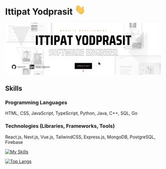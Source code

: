 # Ittipat Yodprasit <img src="https://github.com/GavinITP/GavinITP/blob/main/wave.gif" width="35px">
![About Me](https://github.com/GavinITP/GavinITP/blob/main/gavinitp-banner.png)

## Skills
### Programming Languages
HTML, CSS, JavaScript, TypeScript, Python, Java, C++, SQL, Go

### Technologies (Libraries, Frameworks, Tools)
React.js, Next.js, Vue.js, TailwindCSS, Express.js, MongoDB, PostgreSQL, Firebase

[![My Skills](https://skillicons.dev/icons?i=html,css,js,ts,react,next,vue,tailwind,express,mongodb,postgresql,firebase)](https://skillicons.dev)

[![Top Langs](https://github-readme-stats.vercel.app/api/top-langs/?username=GavinITP)](https://github.com/anuraghazra/github-readme-stats)

